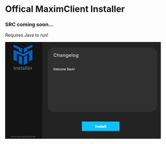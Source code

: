 # Offical MaximClient Installer
### SRC coming soon...
Requires Java to run!

![Installer](https://github.com/JavaDevMC/images/blob/main/Bild_2022-11-30_210029907.png?raw=true)


